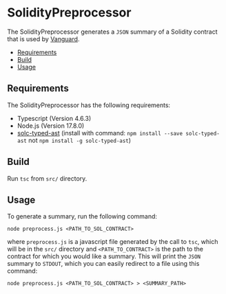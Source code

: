 # SolidityPreprocessor

The SolidityPreprocessor generates a `JSON` summary of a Solidity contract that is used by [Vanguard](https://github.com/Veridise/Vanguard).

- [Requirements](#requirements)
- [Build](#build)
- [Usage](#usage)

## Requirements

The SolidityPreprocessor has the following requirements:
 * Typescript (Version 4.6.3)
 * Node.js (Version 17.8.0)
 * [solc-typed-ast](https://github.com/ConsenSys/solc-typed-ast) (install with command: `npm install --save solc-typed-ast` not `npm install -g solc-typed-ast`)
 

## Build

Run `tsc` from `src/` directory.

## Usage

To generate a summary, run the following command:

```
node preprocess.js <PATH_TO_SOL_CONTRACT>
```

where `preprocess.js` is a javascript file generated by the call to `tsc`, which will be in the `src/` directory and `<PATH_TO_CONTRACT>` is the path to the contract for which you would like a summary. This will print the `JSON` summary to `STDOUT`, which you can easily redirect to a file using this command:

```
node preprocess.js <PATH_TO_SOL_CONTRACT> > <SUMMARY_PATH>
```
